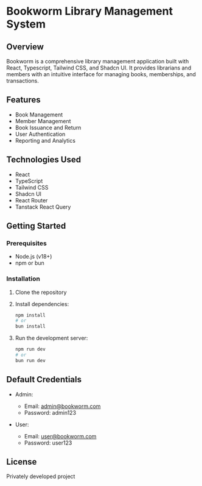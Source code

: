 
# Bookworm Library Management System

## Overview
Bookworm is a comprehensive library management application built with React, Typescript, Tailwind CSS, and Shadcn UI. It provides librarians and members with an intuitive interface for managing books, memberships, and transactions.

## Features
- Book Management
- Member Management
- Book Issuance and Return
- User Authentication
- Reporting and Analytics

## Technologies Used
- React
- TypeScript
- Tailwind CSS
- Shadcn UI
- React Router
- Tanstack React Query

## Getting Started

### Prerequisites
- Node.js (v18+)
- npm or bun

### Installation
1. Clone the repository
2. Install dependencies:
   ```bash
   npm install
   # or
   bun install
   ```

3. Run the development server:
   ```bash
   npm run dev
   # or
   bun run dev
   ```

## Default Credentials
- Admin: 
  - Email: admin@bookworm.com
  - Password: admin123

- User: 
  - Email: user@bookworm.com
  - Password: user123

## License
Privately developed project

